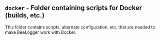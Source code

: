 ## `docker` - Folder containing scripts for Docker (builds, etc.)
This folder contains scripts, alternate configuration, etc. that are needed to make BeeLogger work with Docker.